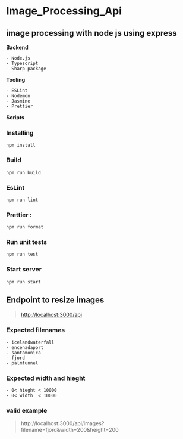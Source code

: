 # Image_Processing_Api
## image processing with node js using express

**Backend**


    - Node.js
    - Typescript
    - Sharp package

**Tooling**

    - ESLint
    - Nodemon
    - Jasmine
    - Prettier


**Scripts**

### Installing 
    npm install

### Build  
    npm run build

### EsLint  
    npm run lint

### Prettier :

    npm run format

### Run unit tests  
    npm run test

### Start server
    npm run start



## Endpoint to resize images

> [http://localhost:3000/api](http://localhost:3000/api)


### Expected filenames

    - icelandwaterfall
    - encenadaport
    - santamonica
    - fjord
    - palmtunnel


### Expected width and hieght

    - 0< hieght < 10000
    - 0< width  < 10000


### valid example

> http://localhost:3000/api/images?filename=fjord&width=200&height=200





